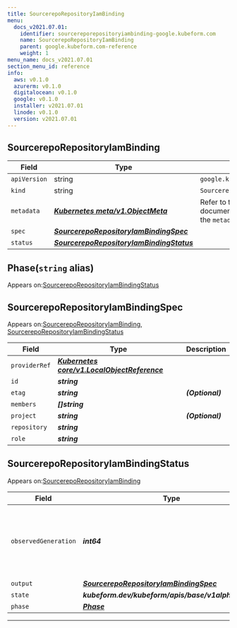 ```yaml
---
title: SourcerepoRepositoryIamBinding
menu:
  docs_v2021.07.01:
    identifier: sourcereporepositoryiambinding-google.kubeform.com
    name: SourcerepoRepositoryIamBinding
    parent: google.kubeform.com-reference
    weight: 1
menu_name: docs_v2021.07.01
section_menu_id: reference
info:
  aws: v0.1.0
  azurerm: v0.1.0
  digitalocean: v0.1.0
  google: v0.1.0
  installer: v2021.07.01
  linode: v0.1.0
  version: v2021.07.01
---
```


## SourcerepoRepositoryIamBinding
| Field | Type | Description |
| ------ | ----- | ----------- |
| `apiVersion` | string | `google.kubeform.com/v1alpha1` |
|    `kind` | string | `SourcerepoRepositoryIamBinding` |
| `metadata` | ***[Kubernetes meta/v1.ObjectMeta](https://v1-18.docs.kubernetes.io/docs/reference/generated/kubernetes-api/v1.18/#objectmeta-v1-meta)***|Refer to the Kubernetes API documentation for the fields of the `metadata` field.|
| `spec` | ***[SourcerepoRepositoryIamBindingSpec](#sourcereporepositoryiambindingspec)***||
| `status` | ***[SourcerepoRepositoryIamBindingStatus](#sourcereporepositoryiambindingstatus)***||
## Phase(`string` alias)

Appears on:[SourcerepoRepositoryIamBindingStatus](#sourcereporepositoryiambindingstatus)

## SourcerepoRepositoryIamBindingSpec

Appears on:[SourcerepoRepositoryIamBinding](#sourcereporepositoryiambinding), [SourcerepoRepositoryIamBindingStatus](#sourcereporepositoryiambindingstatus)

| Field | Type | Description |
| ------ | ----- | ----------- |
| `providerRef` | ***[Kubernetes core/v1.LocalObjectReference](https://v1-18.docs.kubernetes.io/docs/reference/generated/kubernetes-api/v1.18/#localobjectreference-v1-core)***||
| `id` | ***string***||
| `etag` | ***string***| ***(Optional)*** |
| `members` | ***[]string***||
| `project` | ***string***| ***(Optional)*** |
| `repository` | ***string***||
| `role` | ***string***||
## SourcerepoRepositoryIamBindingStatus

Appears on:[SourcerepoRepositoryIamBinding](#sourcereporepositoryiambinding)

| Field | Type | Description |
| ------ | ----- | ----------- |
| `observedGeneration` | ***int64***| ***(Optional)*** Resource generation, which is updated on mutation by the API Server.|
| `output` | ***[SourcerepoRepositoryIamBindingSpec](#sourcereporepositoryiambindingspec)***| ***(Optional)*** |
| `state` | ***kubeform.dev/kubeform/apis/base/v1alpha1.State***| ***(Optional)*** |
| `phase` | ***[Phase](#phase)***| ***(Optional)*** |
---
